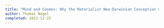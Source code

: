 ```yaml
---
title: "Mind and Cosmos: Why the Materialist Neo-Darwinian Conception of Nature is Almost Certainly False"
author: Thomas Nagel
completed: 2022-12-25
---
```


